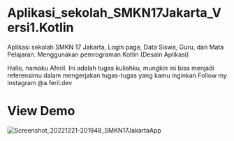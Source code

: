 # Aplikasi_sekolah_SMKN17Jakarta_Versi1.Kotlin
Aplikasi sekolah SMKN 17 Jakarta, Login page, Data Siswa, Guru, dan Mata Pelajaran. Menggunakan pemrograman Kotlin (Desain Aplikasi)

Hallo, namaku Aferil. Ini adalah tugas kuliahku, mungkin ini bisa menjadi referensimu dalam mengerjakan tugas-tugas yang kamu inginkan 
Follow my instagram @a.feril.dev

# View Demo
![Screenshot_20221221-201948_SMKN17JakartaApp](https://user-images.githubusercontent.com/56284467/209142542-287fbb02-aaf3-48ad-8928-69d77af90329.jpg)
